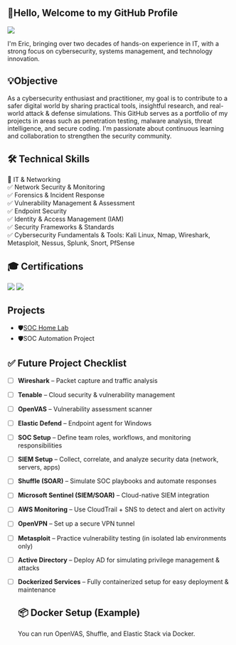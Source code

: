 ## 🚀Hello, Welcome to my GitHub Profile
<a href="https://www.linkedin.com/in/eric-haley1/"> <img src="https://img.shields.io/badge/-LinkedIn-0072b1?&style=for-the-badge&logo=linkedin&logoColor=white" /></a>

I'm Eric, bringing over two decades of hands-on experience in IT, with a strong focus on cybersecurity, systems management, and technology innovation.

## 💡Objective
As a cybersecurity enthusiast and practitioner, my goal is to contribute to a safer digital world by sharing practical tools, insightful research, and real-world attack & defense simulations. This GitHub serves as a portfolio of my projects in areas such as penetration testing, malware analysis, threat intelligence, and secure coding. I'm passionate about continuous learning and collaboration to strengthen the security community.


## 🛠️ Technical Skills <br>
🔹 IT & Networking<br>
✅ Network Security & Monitoring<br>
✅ Forensics & Incident Response<br>
✅ Vulnerability Management & Assessment<br>
✅ Endpoint Security <br>
✅ Identity & Access Management (IAM)<br>
✅ Security Frameworks & Standards<br>
✅ Cybersecurity Fundamentals & Tools: Kali Linux, Nmap, Wireshark, Metasploit, Nessus, Splunk, Snort, PfSense

</div>

## 🎓 Certifications
<div>
<img src="https://img.shields.io/badge/Security%2B-Certified-red?logo=comptia&logoColor=white" />
<img src="https://img.shields.io/badge/CySA+-Certified-blueviolet?logo=comptia&logoColor=white" />

</div>

## Projects
-  🛡️<a href="https://github.com/oogsec/SOC-Home-Lab">SOC Home Lab</a>
- 🛡️SOC Automation Project

## ✅ Future Project Checklist

- [ ] **Wireshark** – Packet capture and traffic analysis  
- [ ] **Tenable** – Cloud security & vulnerability management  
- [ ] **OpenVAS** – Vulnerability assessment scanner  
- [ ] **Elastic Defend** – Endpoint agent for Windows  
- [ ] **SOC Setup** – Define team roles, workflows, and monitoring responsibilities  
- [ ] **SIEM Setup** – Collect, correlate, and analyze security data (network, servers, apps)  
- [ ] **Shuffle (SOAR)** – Simulate SOC playbooks and automate responses  
- [ ] **Microsoft Sentinel (SIEM/SOAR)** – Cloud-native SIEM integration  
- [ ] **AWS Monitoring** – Use CloudTrail + SNS to detect and alert on activity  
- [ ] **OpenVPN** – Set up a secure VPN tunnel  
- [ ] **Metasploit** – Practice vulnerability testing (in isolated lab environments only)  
- [ ] **Active Directory** – Deploy AD for simulating privilege management & attacks  
- [ ] **Dockerized Services** – Fully containerized setup for easy deployment & maintenance  

  ## 📦 Docker Setup (Example)

  You can run OpenVAS, Shuffle, and Elastic Stack via Docker.
